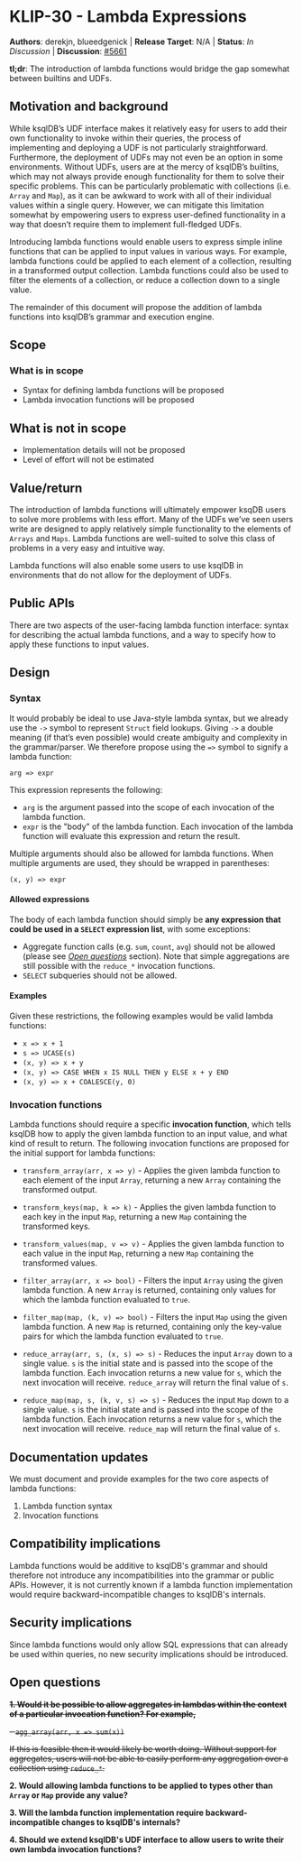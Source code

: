 # KLIP-30 - Lambda Expressions

**Authors**: derekjn, blueedgenick |
**Release Target**: N/A |
**Status**: _In Discussion_ |
**Discussion**: [#5661](https://github.com/confluentinc/ksql/pull/5661)

**tl;dr**: The introduction of lambda functions would bridge the gap somewhat between builtins and UDFs.

## Motivation and background

While ksqlDB’s UDF interface makes it relatively easy for users to add their own functionality to invoke within their queries, the process of implementing and deploying a UDF is not particularly straightforward. Furthermore, the deployment of UDFs may not even be an option in some environments. Without UDFs, users are at the mercy of ksqlDB’s builtins, which may not always provide enough functionality for them to solve their specific problems. This can be particularly problematic with collections (i.e. `Array` and `Map`), as it can be awkward to work with all of their individual values within a single query. However, we can mitigate this limitation somewhat by empowering users to express user-defined functionality in a way that doesn’t require them to implement full-fledged UDFs.

Introducing lambda functions would enable users to express simple inline functions that can be applied to input values in various ways. For example, lambda functions could be applied to each element of a collection, resulting in a transformed output collection. Lambda functions could also be used to filter the elements of a collection, or reduce a collection down to a single value.

The remainder of this document will propose the addition of lambda functions into ksqlDB’s grammar and execution engine.

## Scope

### What is in scope

* Syntax for defining lambda functions will be proposed
* Lambda invocation functions will be proposed

## What is not in scope

* Implementation details will not be proposed
* Level of effort will not be estimated

## Value/return

The introduction of lambda functions will ultimately empower ksqDB users to solve more problems with less effort. Many of the UDFs we’ve seen users write are designed to apply relatively simple functionality to the elements of `Arrays` and `Maps`. Lambda functions are well-suited to solve this class of problems in a very easy and intuitive way.

Lambda functions will also enable some users to use ksqlDB in environments that do not allow for the deployment of UDFs.

## Public APIs

There are two aspects of the user-facing lambda function interface: syntax for describing the actual lambda functions, and a way to specify how to apply these functions to input values.

## Design

### Syntax

It would probably be ideal to use Java-style lambda syntax, but we already use the `->` symbol to represent `Struct` field lookups. Giving `->` a double meaning (if that’s even possible) would create ambiguity and complexity in the grammar/parser. We therefore propose using the `=>` symbol to signify a lambda function:

```
arg => expr
```

This expression represents the following:

* `arg` is the argument passed into the scope of each invocation of the lambda function.
* `expr` is the "body" of the lambda function. Each invocation of the lambda function will evaluate this expression and return the result.

Multiple arguments should also be allowed for lambda functions. When multiple arguments are used, they should be wrapped in parentheses:

```
(x, y) => expr
```

#### Allowed expressions

The body of each lambda function should simply be **any expression that could be used in a `SELECT` expression list**, with some exceptions:

* Aggregate function calls (e.g. `sum`, `count`, `avg`) should not be allowed (please see *[Open questions](#open-questions)* section). Note that simple aggregations are still possible with the `reduce_*` invocation functions.
* `SELECT` subqueries should not be allowed.

#### Examples

Given these restrictions, the following examples would be valid lambda functions:

* `x => x + 1`
* `s => UCASE(s)`
* `(x, y) => x + y`
* `(x, y) => CASE WHEN x IS NULL THEN y ELSE x + y END`
* `(x, y) => x + COALESCE(y, 0)`

### Invocation functions

Lambda functions should require a specific **invocation function**, which tells ksqlDB how to apply the given lambda function to an input value, and what kind of result to return. The following invocation functions are proposed for the initial support for lambda functions:

* `transform_array(arr, x => y)` - Applies the given lambda function to each element of the input `Array`, returning a new `Array` containing the transformed output.

* `transform_keys(map, k => k)` - Applies the given lambda function to each key in the input `Map`, returning a new `Map` containing the transformed keys.

* `transform_values(map, v => v)` - Applies the given lambda function to each value in the input `Map`, returning a new `Map` containing the transformed values.

* `filter_array(arr, x => bool)` - Filters the input `Array` using the given lambda function. A new `Array` is returned, containing only values for which the lambda function evaluated to `true`.

* `filter_map(map, (k, v) => bool)` - Filters the input `Map` using the given lambda function. A new `Map` is returned, containing only the key-value pairs for which the lambda function evaluated to `true`.

* `reduce_array(arr, s, (x, s) => s)` - Reduces the input `Array` down to a single value. `s` is the initial state and is passed into the scope of the lambda function. Each invocation returns a new value for `s`, which the next invocation will receive. `reduce_array` will return the final value of `s`.

* `reduce_map(map, s, (k, v, s) => s)` - Reduces the input `Map` down to a single value. `s` is the initial state and is passed into the scope of the lambda function. Each invocation returns a new value for `s`, which the next invocation will receive. `reduce_map` will return the final value of `s`.

## Documentation updates

We must document and provide examples for the two core aspects of lambda functions:

1. Lambda function syntax
2. Invocation functions

## Compatibility implications

Lambda functions would be additive to ksqlDB's grammar and should therefore not introduce any incompatibilities into the grammar or public APIs. However, it is not currently known if a lambda function implementation would require backward-incompatible changes to ksqlDB's internals.

## Security implications

Since lambda functions would only allow SQL expressions that can already be used within queries, no new security implications should be introduced.

## Open questions

~~**1. Would it be possible to allow aggregates in lambdas within the context of a particular invocation function? For example,**~~

~~- `agg_array(arr, x => sum(x))`~~

~~If this is feasible then it would likely be worth doing. Without support for aggregates, users will not be able to easily perform any aggregation over a collection using `reduce_*`.~~

**2. Would allowing lambda functions to be applied to types other than `Array` or `Map` provide any value?**

**3. Will the lambda function implementation require backward-incompatible changes to ksqlDB's internals?**

**4. Should we extend ksqlDB's UDF interface to allow users to write their own lambda invocation functions?**
